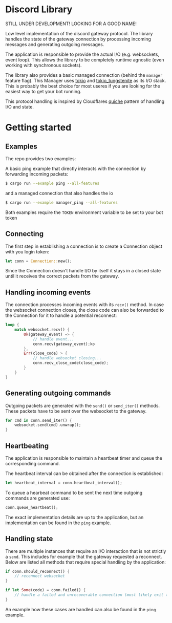 # Discord Library

STILL UNDER DEVELOPMENT!
LOOKING FOR A GOOD NAME!

Low level implementation of the discord gateway protocol.
The library handles the state of the gateway connection by processing incoming messages and generating outgoing messages.

The application is responsible to provide the actual I/O (e.g. websockets, event loop). 
This allows the library to be completely runtime agnostic (even working with synchronous sockets).

The library also provides a basic managed connection (behind the `manager` feature flag).
This Manager uses [tokio](https://github.com/tokio-rs/tokio) and [tokio\_tungstenite](https://github.com/snapview/tokio-tungstenite) as its I/O stack.
This is probably the best choice for most useres if you are looking for the easiest way to get your bot running.

This protocol handling is inspired by Cloudflares [quiche](https://github.com/cloudflare/quiche) pattern of handling I/O and state.

# Getting started

## Examples
The repo provides two examples:

A basic ping example that directly interacts with the connection by forwarding incoming packets:
```bash
$ cargo run --example ping --all-features
```
and a managed connection that also handles the io
```bash
$ cargo run --example manager_ping --all-features
```
Both examples require the `TOKEN` environment variable to be set to your bot token

## Connecting
The first step in establishing a connection is to create a Connection object with you login token:
```rust
let conn = Connection::new();
```
Since the Connection doesn't handle I/O by itself it stays in a closed state until it receives the correct packets from the gateway.

## Handling incoming events
The connection processes incoming events with its `recv()` method.
In case the websocket connection closes, the close code can also be forwarded to the Connection for it to handle a potential reconnect:
```rust
loop {
    match websocket.recv() {
        Ok(gateway_event) => {
            // handle event...
            conn.recv(gateway_event);ko
        },
        Err(close_code) > {
            // handle websocket closing...
            conn.recv_close_code(close_code);
        }
    }
}
```

## Generating outgoing commands
Outgoing packets are generated with the `send()` or `send_iter()` methods.
These packets have to be sent over the websocket to the gateway.
```rust
for cmd in conn.send_iter() {
    websocket.send(cmd).unwrap();
}
```

## Heartbeating
The application is responsible to maintain a heartbeat timer and queue the corresponding command.

The heartbeat interval can be obtained after the connection is established:
```rust
let heartbeat_interval = conn.heartbeat_interval();
```

To queue a hearbeat command to be sent the next time outgoing commands are generated use:
```rust
conn.queue_heartbeat();
```

The exact implementation details are up to the application, but an implementation can be found in the `ping` example.

## Handling state
There are multiple instances that require an I/O interaction that is not strictly a `send`.
This includes for example that the gateway requested a reconnect.
Below are listed all methods that require special handling by the application:

```rust
if conn.should_reconnect() {
    // reconnect websocket
}

if let Some(code) = conn.failed() {
    // handle a failed and unrecoverable connection (most likely exit the application)
}
```

An example how these cases are handled can also be found in the `ping` example.


